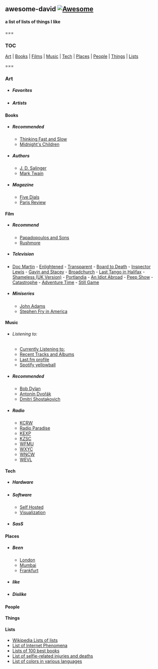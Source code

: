 ## awesome-david   [![Awesome](https://cdn.rawgit.com/sindresorhus/awesome/d7305f38d29fed78fa85652e3a63e154dd8e8829/media/badge.svg)](https://github.com/sindresorhus/awesome)
#### a list of lists of things I like
===

### TOC

[Art](#art) | [Books](#art) | [Films](#film) | [Music](#music) | [Tech](#tech) | [Places](#places) | [People](#people) | [Things](#things) | [Lists](#lists)

===

### Art
  - ##### Favorites
  - ##### Artists
  
  
#### Books
  - ##### Recommended
	- [Thinking Fast and Slow](https://en.wikipedia.org/wiki/Thinking,_Fast_and_Slow)
	- [Midnight's Children](https://en.wikipedia.org/wiki/Midnight%27s_Children)
	
  - ##### Authors
  	- [J. D. Salinger](https://en.wikipedia.org/wiki/J._D._Salinger)
  	- [Mark Twain](https://en.wikipedia.org/wiki/Mark_Twain)
  - ##### Magazine
  	- [Five Dials](https://en.wikipedia.org/wiki/Five_Dials)
  	- [Paris Review](https://en.wikipedia.org/wiki/The_Paris_Review)
  	
  
#### Film
  - ##### Recommend
	- [Papadopoulos and Sons](https://en.wikipedia.org/wiki/Papadopoulos_%26_Sons)
	- [Rushmore](<https://en.wikipedia.org/wiki/Rushmore_(film)>)
  	
  - ##### Television
   - [Doc Martin](https://en.wikipedia.org/wiki/Doc_Martin)
	- [Enlightened](https://en.wikipedia.org/wiki/Enlightened_%28TV_series%29)
	- [Transparent](https://en.wikipedia.org/wiki/Transparent_%28TV_series%29)
	- [Board to Death](https://en.wikipedia.org/wiki/Bored_to_Death)
	- [Inspector Lewis](<https://en.wikipedia.org/wiki/Lewis_(TV_series)>)
	- [Gavin and Stacey](https://en.wikipedia.org/wiki/Gavin_%26_Stacey)
	- [Broadchurch](https://en.wikipedia.org/wiki/Broadchurch)
	- [Last Tango in Halifax](https://en.wikipedia.org/wiki/Last_Tango_in_Halifax)
	- [Shameless (UK Version)](<https://en.wikipedia.org/wiki/Shameless_(UK_TV_series)>)
	- [Portlandia](<https://en.wikipedia.org/wiki/Portlandia_(TV_series)>)
	- [An Idiot Abroad](https://en.wikipedia.org/wiki/An_Idiot_Abroad)
	- [Peep Show](<https://en.wikipedia.org/wiki/Peep_Show_(TV_series)>)
	- [Catastrophe](<https://en.wikipedia.org/wiki/Catastrophe_(2015_TV_series)>)
	- [Adventure Time](https://en.wikipedia.org/wiki/Adventure_Time)
	- [Still Game](https://en.wikipedia.org/wiki/Still_Game)
	
  - ##### Miniseries
 	- [John Adams](<https://en.wikipedia.org/wiki/John_Adams_(miniseries)>)
 	- [Stephen Fry in America](https://en.wikipedia.org/wiki/Stephen_Fry_in_America)
	
#### Music
  - ###### Listening to:
  	- [Currently Listening to:](https://davidawindham.com/studio/music)
    - [Recent Tracks and Albums](https://davidawindham.com/studio/music)
    - [Last.fm profile](http://www.last.fm/user/windhamdavid)
    - [Spotify yellowball](https://embed.spotify.com/?uri=spotify%3Auser%3Awindhamdavid%3Aplaylist%3A2ynhPm8YKOkMPiVCQmR1fy)
  
  - ##### Recommended
	- [Bob Dylan](https://en.wikipedia.org/wiki/Bob_Dylan)
	- [Antonín Dvořák](https://en.wikipedia.org/wiki/Anton%C3%ADn_Dvo%C5%99%C3%A1k)
	- [Dmitri Shostakovich](https://en.wikipedia.org/wiki/Anton%C3%ADn_Dvo%C5%99%C3%A1k)
  
  - ##### Radio
	- [KCRW](https://en.wikipedia.org/wiki/KCRW)
	- [Radio Paradise](https://en.wikipedia.org/wiki/Radio_Paradise)
	- [KEXP](https://en.wikipedia.org/wiki/KEXP-FM)
	- [KZSC](https://en.wikipedia.org/wiki/KZSC)
	- [WFMU](https://en.wikipedia.org/wiki/WFMU)
	- [WXYC](https://en.wikipedia.org/wiki/WXYC)
	- [WNCW](https://en.wikipedia.org/wiki/WNCW)
	- [WEVL](https://en.wikipedia.org/wiki/WEVL)
  

#### Tech
  - ##### Hardware
  - ##### Software
    - [Self Hosted](https://github.com/Kickball/awesome-selfhosted)
    - [Visualization](https://github.com/fasouto/awesome-dataviz)
  - ##### SasS

#### Places
  - ##### Been
  	- [London](https://en.wikipedia.org/wiki/London)
  	- [Mumbai](https://en.wikipedia.org/wiki/Mumbai)
  	- [Frankfurt](https://en.wikipedia.org/wiki/Frankfurt)

  - ##### like
  - ##### Dislike

#### People

#### Things


#### Lists
- [Wikipedia Lists of lists](https://en.wikipedia.org/wiki/Category:Lists_of_lists)
- [List of Internet Phenomena](https://en.wikipedia.org/wiki/List_of_Internet_phenomena)
- [Lists of 100 best books](https://en.wikipedia.org/wiki/Lists_of_100_best_books)
- [List of selfie-related injuries and deaths](https://en.wikipedia.org/wiki/List_of_Internet_phenomena)
- [List of colors in various languages](https://en.wikipedia.org/wiki/List_of_colors_in_various_languages)